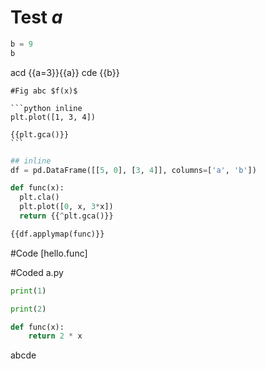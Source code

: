# Test $a$

```python
b = 9
b
```

acd {{a=3}}{{a}} cde {{b}}

~~~
#Fig abc $f(x)$

```python inline
plt.plot([1, 3, 4])

{{plt.gca()}}
```
~~~

```python
## inline
df = pd.DataFrame([[5, 0], [3, 4]], columns=['a', 'b'])

def func(x):
  plt.cla()
  plt.plot([0, x, 3*x])
  return {{^plt.gca()}}

{{df.applymap(func)}}
```

#Code [hello.func]

#Coded a.py

~~~python
print(1)

print(2)

def func(x):
    return 2 * x
~~~

abcde
